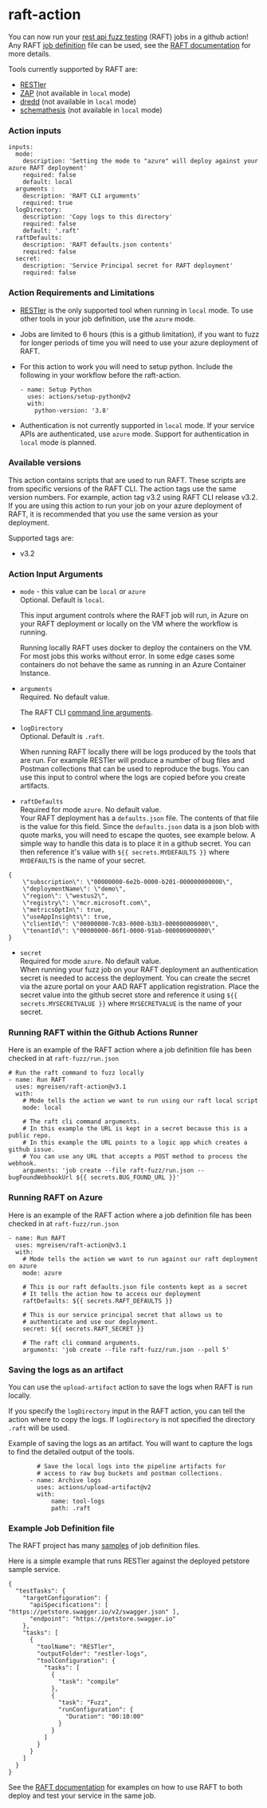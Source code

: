 # raft-action

You can now run your [rest api fuzz testing](https://github.com/microsoft/rest-api-fuzz-testing) (RAFT) jobs in a github action!
Any RAFT [job definition](https://github.com/microsoft/rest-api-fuzz-testing/blob/main/docs/schema/jobdefinition.md) 
file can be used, see the [RAFT documentation](https://github.com/microsoft/rest-api-fuzz-testing/blob/main/docs/index.md)
for more details.

Tools currently supported by RAFT are:
* [RESTler](https://github.com/microsoft/restler-fuzzer)
* [ZAP](https://github.com/zaproxy/zaproxy) (not available in `local` mode)
* [dredd](https://github.com/apiaryio/dredd) (not available in `local` mode)
* [schemathesis](https://github.com/schemathesis/schemathesis) (not available in `local` mode)

### Action inputs
```
inputs:
  mode:
    description: 'Setting the mode to "azure" will deploy against your azure RAFT deployment'
    required: false
    default: local
  arguments :
    description: 'RAFT CLI arguments'
    required: true
  logDirectory:
    description: 'Copy logs to this directory'
    required: false
    default: '.raft'
  raftDefaults:
    description: 'RAFT defaults.json contents'
    required: false
  secret:
    description: 'Service Principal secret for RAFT deployment'
    required: false
```

### Action Requirements and Limitations

* [RESTler](https://github.com/microsoft/restler-fuzzer) is the only supported tool when running in `local` mode.
To use other tools in your job definition, use the `azure` mode.

* Jobs are limited to 6 hours (this is a github limitation), if you want to fuzz for longer periods of time you will need
to use your azure deployment of RAFT.

* For this action to work you will need to setup python. Include the following in your workflow before the raft-action.
  ```
  - name: Setup Python
    uses: actions/setup-python@v2
    with:
      python-version: '3.8'    
  ```

* Authentication is not currently supported in `local` mode. If your service APIs are authenticated, use `azure` mode.
Support for authentication in `local` mode is planned.

### Available versions

This action contains scripts that are used to run RAFT. These scripts are from specific versions
of the RAFT CLI. The action tags use the same version numbers. For example, action tag v3.2 using
RAFT CLI release v3.2. If you are using this action to run your job on your azure deployment of RAFT, 
it is recommended that you use the same version as your deployment. 

Supported tags are:
- v3.2

### Action Input Arguments

- `mode` - this value can be `local` or `azure`</br>
  Optional. Default is `local`.</br> 

  This input argument controls where the RAFT job will run, in Azure on your RAFT deployment
or locally on the VM where the workflow is running. 

  Running locally RAFT uses docker to deploy the containers on the VM. For most jobs this works
without error. In some edge cases some containers do not behave the same as running in an Azure
Container Instance. 

- `arguments`</br>
  Required. No default value.</br>

  The RAFT CLI [command line arguments](https://github.com/microsoft/rest-api-fuzz-testing/blob/main/docs/cli-reference.md). 

- `logDirectory`</br>
  Optional. Default is `.raft`.</br>

  When running RAFT locally there will be logs produced by the tools that are run. 
  For example RESTler will produce a number of bug files and Postman collections that can be used to
reproduce the bugs. You can use
this input to control where the logs are copied before you create artifacts. 

- `raftDefaults`</br>
  Required for mode `azure`. No default value.</br>
  Your RAFT deployment has a `defaults.json` file. The contents of that file is the 
value for this field. Since the 
`defaults.json` data is a json blob with quote marks, 
you will need to escape the quotes, see example below. A simple way to handle this data
is to place it in a github secret. You can then reference it's value with `${{ secrets.MYDEFAULTS }}`
where `MYDEFAULTS` is the name of your secret.
```
{
    \"subscription\": \"00000000-6e2b-0000-b201-000000000000\",
    \"deploymentName\": \"demo\",
    \"region\": \"westus2\",
    \"registry\": \"mcr.microsoft.com\",
    \"metricsOptIn\": true,
    \"useAppInsights\": true,
    \"clientId\": \"00000000-7c83-0000-b3b3-000000000000\",
    \"tenantId\": \"00000000-86f1-0000-91ab-000000000000\"
}
```

- `secret`</br>
  Required for mode `azure`. No default value.</br>
  When running your fuzz job on your RAFT deployment an authentication secret is needed to access
the deployment. You can create the secret via the azure portal on your AAD RAFT application registration. 
Place the secret value into the github secret store
and reference it using `${{ secrets.MYSECRETVALUE }}` where `MYSECRETVALUE` is the name of your secret.

### Running RAFT within the Github Actions Runner

Here is an example of the RAFT action where a job definition file has been
checked in at `raft-fuzz/run.json`
```
# Run the raft command to fuzz locally
- name: Run RAFT
  uses: mgreisen/raft-action@v3.1
  with:
    # Mode tells the action we want to run using our raft local script
    mode: local

    # The raft cli command arguments. 
    # In this example the URL is kept in a secret because this is a public repo.
    # In this example the URL points to a logic app which creates a github issue.
    # You can use any URL that accepts a POST method to process the webhook. 
    arguments: 'job create --file raft-fuzz/run.json --bugFoundWebhookUrl ${{ secrets.BUG_FOUND_URL }}'
```

### Running RAFT on Azure

Here is an example of the RAFT action where a job definition file has been
checked in at `raft-fuzz/run.json`

```
- name: Run RAFT
  uses: mgreisen/raft-action@v3.1
  with:
    # Mode tells the action we want to run against our raft deployment on azure
    mode: azure
    
    # This is our raft defaults.json file contents kept as a secret
    # It tells the action how to access our deployment
    raftDefaults: ${{ secrets.RAFT_DEFAULTS }}

    # This is our service principal secret that allows us to
    # authenticate and use our deployment.
    secret: ${{ secrets.RAFT_SECRET }}

    # The raft cli command arguments. 
    arguments: 'job create --file raft-fuzz/run.json --poll 5'
```

### Saving the logs as an artifact

You can use the `upload-artifact` action to save the logs when RAFT is run locally.

If you specify the `logDirectory` input in the RAFT action, 
you can tell the action where to copy the logs. If `logDirectory`
is not specified the directory `.raft` will be used.

Example of saving the logs as an artifact. You will want to capture the logs to find the detailed output
of the tools.

```
        # Save the local logs into the pipeline artifacts for
        # access to raw bug buckets and postman collections.
      - name: Archive logs
        uses: actions/upload-artifact@v2
        with: 
            name: tool-logs
            path: .raft
```

### Example Job Definition file

The RAFT project has many [samples](https://github.com/microsoft/rest-api-fuzz-testing/tree/main/cli/samples)
of job definition files. 

Here is a simple example that runs RESTler 
against the deployed petstore sample service.

```
{
  "testTasks": {
    "targetConfiguration": {
      "apiSpecifications": [ "https://petstore.swagger.io/v2/swagger.json" ],
      "endpoint": "https://petstore.swagger.io"
    },
    "tasks": [
      {
        "toolName": "RESTler",
        "outputFolder": "restler-logs",
        "toolConfiguration": {
          "tasks": [
            {
              "task": "compile"
            },
            {
              "task": "Fuzz",
              "runConfiguration": {
                "Duration": "00:10:00"
              }
            }
          ]
        }
      }
    ]
  }
}
```

See the [RAFT documentation](https://github.com/microsoft/rest-api-fuzz-testing/tree/main/cli/samples/restler/self-contained) 
for examples on how to use RAFT to both deploy and test
your service in the same job. 
